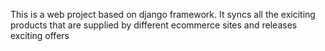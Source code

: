 This is a web project based on django framework. It syncs all the exiciting products that are supplied by different ecommerce sites and releases exciting offers
